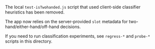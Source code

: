 The local `test-isTwohanded.js` script that used client-side classifier heuristics has been removed.

The app now relies on the server-provided `slot` metadata for two-hand/either-hand/off-hand decisions.

If you need to run classification experiments, see `regress-*` and `probe-*` scripts in this directory.
